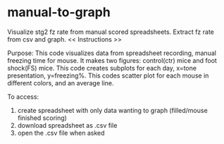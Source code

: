 # manual-to-graph
Visualize stg2 fz rate from manual scored spreadsheets. Extract fz rate from csv and graph.
<< Instructions >>
 
Purpose: 
This code visualizes data from spreadsheet recording, manual freezing time for mouse.
It makes two figures: control(ctr) mice and foot shock(FS) mice.
This code creates subplots for each day, x=tone presentation, y=freezing%. 
This codes scatter plot for each mouse in different colors, and an average line. 
 

To access: 
1. create spreadsheet with only data wanting to graph (filled/mouse finished scoring)
2. download spreadsheet as .csv file
3. open the .csv file when asked
